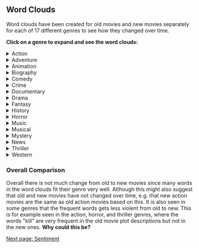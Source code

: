 
## Word Clouds

Word clouds have been created for old movies and new movies separately for each of 17 different genres to see how they changed over time.


**Click on a genre to expand and see the word clouds:**
<!-- Markdown is not completely supported within <details> tag so images must be inserted with html syntax -->
<details>
  <summary>Action</summary>

  <img src="images/wordclouds/OldActionWC.jpg" class="wordcloud_left" width="50%"/>
  <img src="images/wordclouds/NewActionWC.jpg" class="wordcloud_right" width="50%"/>

  The action genre for old and new movies are quite similar but there are some words which have been replaced. For example the word "kill" which is very often present in older movie plots is almost completely gone for new movie plots. Instead words such as "life", "world", and "man" occur more frequently.

  <br><br>

</details>

<details>
  <summary>Adventure</summary>

  <img src="images/wordclouds/OldAdventureWC.jpg" class="wordcloud_left" width="50%"/>
  <img src="images/wordclouds/NewAdventureWC.jpg" class="wordcloud_right" width="50%"/>

  For older adventure movies, words like "escape", "return", "back", "find", and "take" occur more often than in newer adventure movies where once again the words "world" and "life" are more frequent. When taking a closer look, the two categories do have some similarities in the plots described. Both new and old adventure movies seem to describe some type of journey, using words such as "arrive", "return", "go", and "leave" for old movies, and "back", "trip", and "journey" for new movies. 

  <br><br>

</details>

<details>
  <summary>Animation</summary>

  <img src="images/wordclouds/OldAnimationWC.jpg" class="wordcloud_left" width="50%"/>
  <img src="images/wordclouds/NewAnimationWC.jpg" class="wordcloud_right" width="50%"/>

  For old animation movies certain names such as Daffy, Tom and Jerry are often used in plot descriptions which could mean that cartoons with these characters dominate the genre. Again words like "life" and "world" are often used in the newer plot descriptions, but also "new" and "friend" are much more present for newer movies. In both old and new movies the words "one" and "find" are present. It is interesting to see the distinct shift in the complexity of plots going from old to new movies. New animation films seem to be much more simliar to other genres, suggesting a more common plotline, while old movies seem to be very centered around the characters rather than a deep plot. 

  <br><br>

</details>

<details>
  <summary>Biography</summary>

  <img src="images/wordclouds/OldBiographyWC.jpg" class="wordcloud_left" width="50%"/>
  <img src="images/wordclouds/NewBiographyWC.jpg" class="wordcloud_right" width="50%"/>

  In the biography genre the words "one" and "life" occur often for both old and new movies, which makes sense since biographies often revolve around the life of some person. Notably the word "documentary" are present in the word cloud for new movies which is a clear sign of genres being mixed since many movies include several genres. Furthermore the word "film" occurs frequently in the plot descriptions. This could be due to the type of genre since a biography is often based on facts and the word "film" is also seen in plot descriptions for the genres; Documentary, History, and News likely due to the need to clarify that the production is a film rather than an episode. This is typically not necessary in more traditional movie genres such as comedy and adventure. 

  <br><br>

</details>

<details>
  <summary>Comedy</summary>

  <img src="images/wordclouds/OldComedyWC.jpg" class="wordcloud_left" width="50%"/>
  <img src="images/wordclouds/NewComedyWC.jpg" class="wordcloud_right" width="50%"/>

  Again the words "one" and "find" are often present for both old and new movies. Also the words "new", "friend", and "life" are present in both where the latter two are more present in new movies. Furthermore the word "love" is often used in plot descriptions for new movies and could again be a sign of genre mixing since there are probably many movies in the romantic comedy genre.

  <br><br>

</details>

<details>
  <summary>Crime</summary>

  <img src="images/wordclouds/OldCrimeWC.jpg" class="wordcloud_left" width="50%"/>
  <img src="images/wordclouds/NewCrimeWC.jpg" class="wordcloud_right" width="50%"/>

  The word cloud for old crime movies are very different from the word clouds seen previously since there are many names of persons. The abundance of names and suggests that the genre is more dominated by certain actors or characters than by common plotlines. Newer crime movies on the other hand include words such as "life", "one", "find", and "new", which is also seen in several other word clouds, especially for new movies but has some genre specific words such as "police" and "killer" which make a lot of sense. 

  <br><br>

</details>

<details>
  <summary>Documentary</summary>

  <img src="images/wordclouds/OldDocumentaryWC.jpg" class="wordcloud_left" width="50%"/>
  <img src="images/wordclouds/NewDocumentaryWC.jpg" class="wordcloud_right" width="50%"/>

  For the documentary genre both old and new plot descriptions often use the words "documentary" and "film". The words "world" and "life" are used for both old and new movies but again more often for new movies. Furthermore words such as "year", "story", "family", "war", "people" and "one" are used for both old and new movies, some more in old and some more in new movies. Interestingly, the categories do not seem to be highly related to the events of the time periods. This would likely be different if the ranges were smaller. 

  <br><br>

</details>

<details>
  <summary>Drama</summary>

  <img src="images/wordclouds/OldDramaWC.jpg" class="wordcloud_left" width="50%"/>
  <img src="images/wordclouds/NewDramaWC.jpg" class="wordcloud_right" width="50%"/>

  Once again "one" and "life" are often used. The words "love", "film", "find", and "family" are also used in both. In fact it is clear that a large aspect of drama movies is "family", since words like "father", "mother", "home", "friend", and "son" are also frequent in both old and new movies.

  <br><br>

</details>

<details>
  <summary>Fantasy</summary>

  <img src="images/wordclouds/OldFantasyWC.jpg" class="wordcloud_left" width="50%"/>
  <img src="images/wordclouds/NewFantasyWC.jpg" class="wordcloud_right" width="50%"/>

  Again there are several words included in both old and new movie plot description which have also been used in many previous plot descriptions. These are for example "find" and "one" which are used for both old and new and "world" and "life" which is used much more for new movies. For old movies the words "back" and "return" are used much more frequently than for new movies. This suggests that new fantasy movies are becoming more diverse as they do not really contain any clear genre specific words whereas old fantasy movies seem to be more similar to adventure and action movies in general suggesting a more narrow genre mixing. 

  <br><br>

</details>

<details>
  <summary>History</summary>

  <img src="images/wordclouds/OldHistoryWC.jpg" class="wordcloud_left" width="50%"/>
  <img src="images/wordclouds/NewHistoryWC.jpg" class="wordcloud_right" width="50%"/>

  Once again "one" and "life" is present in both word clouds as well as the word "film". In the word cloud for new history movies the word documentary is present which it is not for old movies. This can again be a sign of mixing genres. Furthermore there is more focus on war in old history movies since the word "war" is more frequently used as well as words like "death", "battle", "soldier", "army" and "Hitler". Some of these words are also present in the new history movie word cloud but much less frequently.  

  <br><br>

</details>

<details>
  <summary>Horror</summary>

  <img src="images/wordclouds/OldHorrorWC.jpg" class="wordcloud_left" width="50%"/>
  <img src="images/wordclouds/NewHorrorWC.jpg" class="wordcloud_right" width="50%"/>

  The words "find" and "one" are again present for both old and new movies and there are many words which fit the genre well in both old and new such as "house", "night", "kill", "killer", "death", "dead", and "body" for old horror movies and "house", "night", "killer", "dead", and "terrifying" for new horror movies. But as with the action movies the word "kill" and similar words are much less used in the new movie plots compared to the old. Furthermore a word like "zombie" appears for new movies but not for old ones and on the other hand a word like "dr" (assumed to be short for doctor) appears for old movies but not new movies.

  <br><br>

</details>

<details>
  <summary>Music</summary>

  <img src="images/wordclouds/OldMusicWC.jpg" class="wordcloud_left" width="50%"/>
  <img src="images/wordclouds/NewMusicWC.jpg" class="wordcloud_right" width="50%"/>



  <br><br>

</details>

<details>
  <summary>Musical</summary>

  <img src="images/wordclouds/OldMusicalWC.jpg" class="wordcloud_left" width="50%"/>
  <img src="images/wordclouds/NewMusicalWC.jpg" class="wordcloud_right" width="50%"/>

  Several of the more frequent words occur in both old and new movie plots. Frequent words like "life" and "film" occurs often in new movies but as much in old ones. Other frequent words like "one", "love", "find", and "father" occurs more often in old movies compared to new ones. Furthermore the word "music" occurs more often in new movie plots as well as the word "musical" which is not in the old movie plots at all.

  <br><br>

</details>

<details>
  <summary>Mystery</summary>

  <img src="images/wordclouds/OldMysteryWC.jpg" class="wordcloud_left" width="50%"/>
  <img src="images/wordclouds/NewMysteryWC.jpg" class="wordcloud_right" width="50%"/>

  The words "find", and "one" are once again very frequent in both new and old. The word "life" is very frequent for new movies but not as much for old movies. In the old movie plots the words "killer", "killed", "kill", and "murder" are much more frequent compared to new movies which is the same pattern as seen in the action and horror genres. Words like "mystery" and "mysterious" is more frequent in the new movie plots compared to the old ones.

  <br><br>

</details>

<details>
  <summary>News</summary>

  <img src="images/wordclouds/OldNewsWC.jpg" class="wordcloud_left" width="50%"/>
  <img src="images/wordclouds/NewNewsWC.jpg" class="wordcloud_right" width="50%"/>

  In the news genre the word cloud for old movie plots contain many words and names like "bosnian", "Yugoslavia", "Kosovo", "serb", and "yugoslav" which are not present in the new news genre word cloud. Instead again words like "one", "life", "world", and "new" are very frequent. Furthermore the word "documentary" is frequent in the new movie plots which again makes sense due to the genres that might overlap.

  <br><br>

</details>

<details>
  <summary>Thriller</summary>

  <img src="images/wordclouds/OldThrillerWC.jpg" class="wordcloud_left" width="50%"/>
  <img src="images/wordclouds/NewThrillerWC.jpg" class="wordcloud_right" width="50%"/>

  The words "find" and "one" are very frequent in both new and old thriller movie plots, where "life" is more frequent in new movie plots and "kill" more frequent in old movie plots. For old movies plots the words "police" and "take" are more frequent, in fact "police" is not present at all for new movies. Instead words like "friend", "family" and "young" are more frequent.

  <br><br>

</details>

<details>
  <summary>Western</summary>

  <img src="images/wordclouds/OldWesternWC.jpg" class="wordcloud_left" width="50%"/>
  <img src="images/wordclouds/NewWesternWC.jpg" class="wordcloud_right" width="50%"/>

  As seen on the word clouds above old and new western movies are very similar and it is very clear what entities are often in western movies, such as a "town", "outlaws", "sheriff", and "man" or "men" who are fighting the outlaws to protect the town and their family. Again the word "one" appears frequently in both, where "life" again is much more frequent in new. The old movie plots contain the words "kill" and "killed" more frequently than the new movie plots. Furthermore words like "take", "back", "horse", and "indian" are more frequent for the old movies.

  <br><br>

</details>


### Overall Comparison
Overall there is not much change from old to new movies since many words in the word clouds fit their genre very well. Although this might also suggest that old and new movies have not changed over time, e.g. that new action movies are the same as old action movies based on this. It is also seen in some genres that the frequent words gets less violent from old to new. This is for example seen in the action, horror, and thriller genres, where the words "kill" are very frequent in the old movie plot descriptions but not in the new ones. **Why could this be?**



[Next page: Sentiment](sentiment.md)
